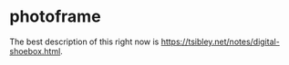 # photoframe

The best description of this right now is <https://tsibley.net/notes/digital-shoebox.html>.
